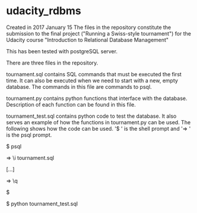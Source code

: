 # udacity_rdbms
Created in 2017 January 15
The files in the repository constitute the submission to the final project 
("Running a Swiss-style tournament") for the Udacity course "Introduction to 
Relational Database Management"

This has been tested with postgreSQL server.

There are three files in the repository.

tournament.sql contains SQL commands that must be executed the first time. It can
also be executed when we need to start with a new, empty database. The commands in
this file are commands to psql.

tournament.py contains python functions that interface with the database. Description
of each function can be found in this file.

tournament_test.sql contains python code to test the database. It also serves an example
of how the functions in tournament.py can be used. The following shows how the code can
be used. '$ ' is the shell prompt and '=> ' is the psql prompt.

$ psql

=> \i tournament.sql

[...]

=> \q

$



$ python tournament_test.sql
